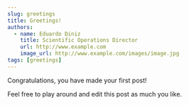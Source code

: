 ```yaml
---
slug: greetings
title: Greetings!
authors:
  - name: Eduardo Diniz
    title: Scientific Operations Director
    url: http://www.example.com
    image_url: http://www.example.com/images/image.jpg
tags: [greetings]
---
```


Congratulations, you have made your first post!

Feel free to play around and edit this post as much you like.
